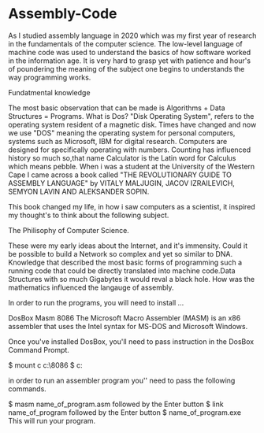 # Assembly-Code
As I studied assembly language in 2020  which was my first year of research in the fundamentals of the computer science. The low-level language of machine code was used to understand the basics of how software worked in the information age. It is very hard to grasp yet with patience and hour's of poundering the meaning of the subject one begins to understands the way programming works.

Fundatmental knowledge

The most basic observation that can be made is Algorithms + Data Structures = Programs.
What is Dos?
"Disk Operating System", refers to the operating system resident of a magnetic disk.
Times have changed and now we use "DOS" meaning the operating system for personal computers,
systems such as Microsoft, IBM for digital research. Computers are designed for specifically
operating with numbers. Counting has influenced history so much so,that name Calculator is the 
Latin word for Calculus which means pebble.
When i was a student at the University of the Western Cape I came across a book called
"THE REVOLUTIONARY GUIDE TO ASSEMBLY LANGUAGE" by VITALY MALJUGIN, JACOV IZRAILEVICH, SEMYON LAVIN AND ALEKSANDER SOPIN. 

This book changed my life, in how i saw computers as a scientist, it inspired my thought's to think about the following subject.

The Philisophy of Computer Science.

These were my early ideas about the Internet, and it's immensity. 
Could it be possible to build a Network so complex and yet so similar to DNA. Knowledge that described the most basic forms of programming such a running code that could be directly translated into machine code.Data Structures with so much Gigabytes it would reval a black hole. How was the mathematics influenced the langauge of assembly.  

In order to run the programs, you will need to install ...

DosBox
Masm 8086 The Microsoft Macro Assembler (MASM) is an x86 assembler that uses the Intel syntax for MS-DOS and Microsoft Windows.

Once you've installed DosBox, you'll need to pass instruction in the DosBox Command Prompt.

$ mount c c:\8086
$ c:

in order to run an assembler program you'' need to pass the following commands.

$ masm name_of_program.asm
followed by the Enter button
$ link name_of_program
followed by the Enter button
$ name_of_program.exe
This will run your program.
